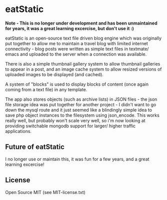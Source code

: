 eatStatic
==========

**Note - This is no longer under development and has been unmaintained for years, it was a great learning excercise, but don't use it :)**

eatStatic is an open-source text file driven blog engine which was originally put together to allow me to maintain a travel blog with limited internet connectivity - blog posts were written as simple text files in textmate/ emacs and uploaded to the server when a connection was available.

There is also a simple thumbnail gallery system to allow thumbnail galleries to appear in a post, and an image cache system to allow resized versions of uploaded images to be displayed (and cached).

A system of "blocks" is used to display blocks of content (once again coming from a text file) in any template.

The app also stores objects (such as archive lists) in JSON files - the json file storage idea was put together for another project - I didn't want to go down the mysql 
route and it just seemed like a blindingly simple idea to save php object instances to the filesystem
using json_encode. This works really well, but probably won't scale very well, so i'm now looking at 
providing switchable mongodb support for larger/ higher traffic applications.


Future of eatStatic
-------------------

I no longer use or maintain this, it was fun for a few years, and a great learning excercise!

License
-------

Open Source MIT (see MIT-license.txt)
